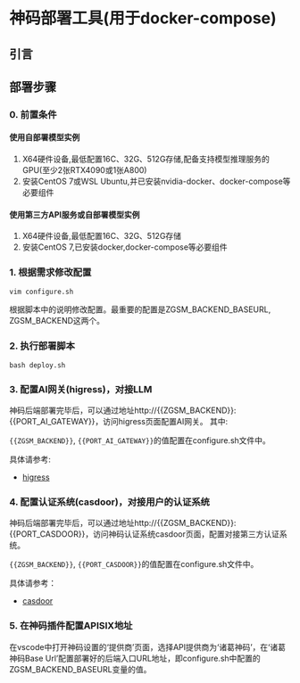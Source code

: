 # 神码部署工具(用于docker-compose)

## 引言

## 部署步骤

### 0. 前置条件

#### 使用自部署模型实例

1. X64硬件设备,最低配置16C、32G、512G存储,配备支持模型推理服务的GPU(至少2张RTX4090或1张A800)
2. 安装CentOS 7或WSL Ubuntu,并已安装nvidia-docker、docker-compose等必要组件

#### 使用第三方API服务或自部署模型实例

1. X64硬件设备,最低配置16C、32G、512G存储
2. 安装CentOS 7,已安装docker,docker-compose等必要组件

### 1. 根据需求修改配置

```sh
vim configure.sh
```

根据脚本中的说明修改配置。最重要的配置是ZGSM_BACKEND_BASEURL, ZGSM_BACKEND这两个。

### 2. 执行部署脚本

```shell
bash deploy.sh
```

### 3. 配置AI网关(higress)，对接LLM

神码后端部署完毕后，可以通过地址http://{{ZGSM_BACKEND}}:{{PORT_AI_GATEWAY}}，访问higress页面配置AI网关。
其中:

`{{ZGSM_BACKEND}}`, `{{PORT_AI_GATEWAY}}`的值配置在configure.sh文件中。

具体请参考:

* [higress](./docs/higress.zh-CN.md)

### 4. 配置认证系统(casdoor)，对接用户的认证系统

神码后端部署完毕后，可以通过地址http://{{ZGSM_BACKEND}}:{{PORT_CASDOOR}}，访问神码认证系统casdoor页面，配置对接第三方认证系统。

`{{ZGSM_BACKEND}}`, `{{PORT_CASDOOR}}`的值配置在configure.sh文件中。

具体请参考：

* [casdoor](./docs/casdoor.zh-CN.md)

### 5. 在神码插件配置APISIX地址

在vscode中打开神码设置的‘提供商’页面，选择API提供商为‘诸葛神码’，在‘诸葛神码Base Url’配置部署好的后端入口URL地址，即configure.sh中配置的ZGSM_BACKEND_BASEURL变量的值。

